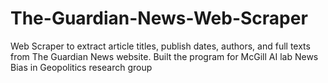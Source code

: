 # The-Guardian-News-Web-Scraper
Web Scraper to extract article titles, publish dates, authors, and full texts from The Guardian News website. Built the program for McGill AI lab News Bias in Geopolitics research group

